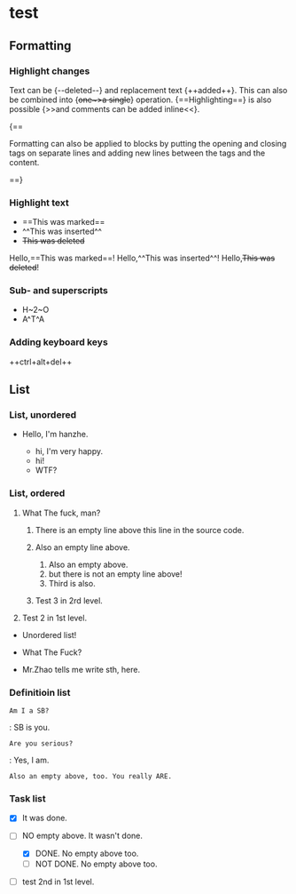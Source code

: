 # test

## Formatting

### Highlight changes

Text can be {--deleted--} and replacement text {++added++}. This can also be
combined into {~~one~>a single~~} operation. {==Highlighting==} is also
possible {>>and comments can be added inline<<}.

{==

Formatting can also be applied to blocks by putting the opening and closing
tags on separate lines and adding new lines between the tags and the content.

==}

### Highlight text

- ==This was marked==
- ^^This was inserted^^
- ~~This was deleted~~

Hello,==This was marked==!
Hello,^^This was inserted^^!
Hello,~~This was deleted~~!

### Sub- and superscripts

- H~2~O
- A^T^A

### Adding keyboard keys

++ctrl+alt+del++

## List

### List, unordered

- Hello, I'm hanzhe.

    * hi, I'm very happy.
    * hi!
    * WTF?

### List, ordered

1. What The fuck, man?

    1. There is an empty line above this line in the source code.

	2. Also an empty line above.

	    1. Also an empty above.
		2. but there is not an empty line above!
		3. Third is also.

    3. Test 3 in 2rd level.

2. Test 2 in 1st level.

<!---Insert Sth.
---->

+ Unordered list!

- What The Fuck?

* Mr.Zhao tells me write sth, here.

### Definitioin list

`Am I a SB?`

:   SB is you.

`Are you serious?`

:   Yes, I am.

    Also an empty above, too. You really ARE.

### Task list

- [x] It was done.
- [ ] NO empty above. It wasn't done.
    * [x] DONE. No empty above too. 
	* [ ] NOT DONE. No empty above too.
- [ ] test 2nd in 1st level.

